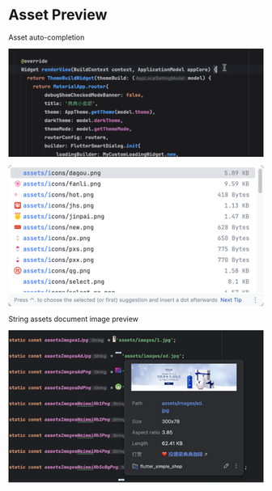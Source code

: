 # Asset Preview

Asset auto-completion

![Kapture_2024-10-29_at_09.05.47.gif](../../assets/gif/Kapture_2024-10-29_at_09.05.47.gif)

![image_2.png](../../assets/images/image_2.png)

String assets document image preview

![image_a_prev.png](../../assets/images/image_a_prev.png)
